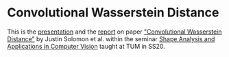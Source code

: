 # Convolutional Wasserstein Distance

This is the [presentation](https://github.com/nurlanov-zh/ConvWassDist_report/blob/master/ConvWassDist_presentation.pdf) and the [report](https://github.com/nurlanov-zh/ConvWassDist_report/blob/master/ConvWassDist_report.pdf) on paper ["Convolutional Wasserstein Distance"](https://people.csail.mit.edu/jsolomon/assets/convolutional_w2.compressed.pdf) by Justin Solomon et al. within the seminar [Shape Analysis and Applications in Computer Vision](https://vision.in.tum.de/teaching/ss2020/seminar_shapeanalysis) taught at TUM in SS20.
